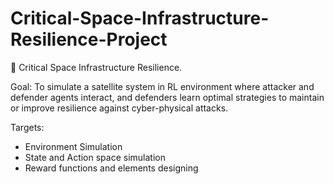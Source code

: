 # Critical-Space-Infrastructure-Resilience-Project
🚀 Critical Space Infrastructure Resilience.

Goal:
To simulate a satellite system in RL environment where attacker and defender agents interact, and defenders learn optimal strategies to maintain or improve resilience against cyber-physical attacks.

Targets: 
* Environment Simulation
* State and Action space simulation
* Reward functions and elements designing
